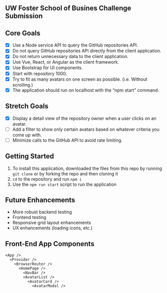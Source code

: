 ## UW Foster School of Busines Challenge Submission</h1>

## Core Goals
- [x] Use a Node service API to query the GitHub repositories API.
- [x] Do not query GitHub repositories API directly from the client application.
- [x] Do not return unnecessary data to the client application.
- [x] Use Vue, React, or Angular as the client framework.
- [x] Use Bootstrap for UI components.
- [x] Start with repository 1000.
- [x] Try to fit as many avatars on one screen as possible. (i.e. Without scrolling.)
- [x] The application should run on localhost with the “npm start” command.

## Stretch Goals
- [x] Display a detail view of the repository owner when a user clicks on an avatar.
- [ ] Add a filter to show only certain avatars based on whatever criteria you come up with.
- [ ] Minimize calls to the GitHub API to avoid rate limiting.

## Getting Started
1. To install this application, downloaded the files from this repo by running `git clone` or by forking the repo and then cloning it
2. `cd` to the repository and run `npm i`
4. Use the `npm run start` script  to run the application

## Future Enhancements
- More robust backend testing
- Frontend testing
- Responsive grid layout enhancements
- UX enhancements (loading icons, etc.)

## Front-End App Components
```
<App />
  <Provider />
    <BrowserRouter />
      <HomePage />
        <NavBar />
        <AvatarList />
          <AvatarCard />
            <AvatarModal />
```